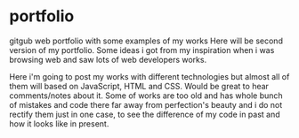# portfolio
gitgub web portfolio with some examples of my works
Here will be second version of my portfolio. Some ideas i got from my inspiration when i was browsing web and saw lots of web developers works.

Here i'm going to post my works with different technologies but almost all of them will based on JavaScript, HTML and CSS. 
Would be great to hear comments/notes about it. 
Some of works are too old and has whole bunch of mistakes and code there far away from perfection's beauty and i do not rectify them just in one case, to see the difference of my code in past and how it looks like in present.

